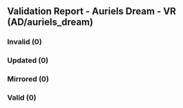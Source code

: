 ## Validation Report - Auriels Dream - VR (AD/auriels_dream)


### Invalid (0)
### Updated (0)
### Mirrored (0)
### Valid (0)
